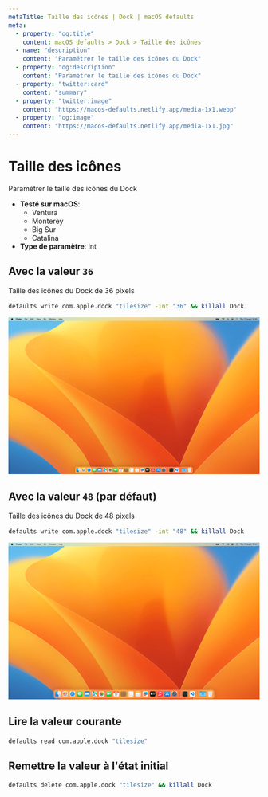 ```yaml
---
metaTitle: Taille des icônes | Dock | macOS defaults
meta:
  - property: "og:title"
    content: macOS defaults > Dock > Taille des icônes
  - name: "description"
    content: "Paramétrer le taille des icônes du Dock"
  - property: "og:description"
    content: "Paramétrer le taille des icônes du Dock"
  - property: "twitter:card"
    content: "summary"
  - property: "twitter:image"
    content: "https://macos-defaults.netlify.app/media-1x1.webp"
  - property: "og:image"
    content: "https://macos-defaults.netlify.app/media-1x1.jpg"
---
```

# Taille des icônes

Paramétrer le taille des icônes du Dock

<!-- break lists -->

- **Testé sur macOS**:
  * Ventura
  * Monterey
  * Big Sur
  * Catalina
- **Type de paramètre**: int

## Avec la valeur `36`

Taille des icônes du Dock de 36 pixels

```bash
defaults write com.apple.dock "tilesize" -int "36" && killall Dock
```
<img
  src="./dock-tilesize-36.png"
  alt="Exemple avec la valeur 36"
  width="740" height="463" style="height: auto"
/>

## Avec la valeur `48` (par défaut)

Taille des icônes du Dock de 48 pixels

```bash
defaults write com.apple.dock "tilesize" -int "48" && killall Dock
```
<img
  src="./dock-tilesize-48.png"
  alt="Exemple avec la valeur 48"
  width="740" height="463" style="height: auto"
/>

## Lire la valeur courante
```bash
defaults read com.apple.dock "tilesize"
```

## Remettre la valeur à l'état initial
```bash
defaults delete com.apple.dock "tilesize" && killall Dock
```
